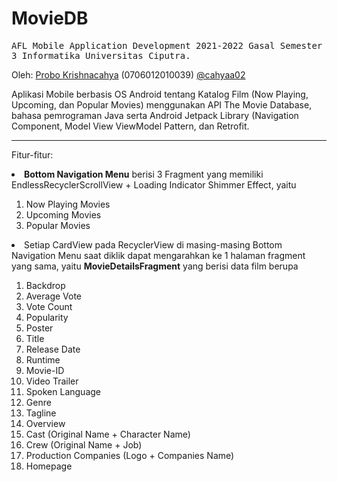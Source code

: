 # MovieDB

<samp>AFL Mobile Application Development 2021-2022 Gasal Semester 3 Informatika Universitas Ciputra.</samp>

Oleh:
<a href="https://s.id/cahyaa">Probo Krishnacahya</a> (0706012010039) <a href="https://github.com/cahyaa02">@cahyaa02</a>

Aplikasi Mobile berbasis OS Android tentang Katalog Film (Now Playing, Upcoming, dan Popular Movies) menggunakan API The Movie Database, bahasa pemrograman Java serta Android Jetpack Library (Navigation Component, Model View ViewModel Pattern, dan Retrofit.

<hr>

Fitur-fitur:

<li><b>Bottom Navigation Menu</b> berisi 3 Fragment yang memiliki EndlessRecyclerScrollView + Loading Indicator Shimmer Effect, yaitu</li>
<ol>
<li>Now Playing Movies</li>
<li>Upcoming Movies</li>
<li>Popular Movies</li>
</ol>

<li>Setiap CardView pada RecyclerView di masing-masing Bottom Navigation Menu saat diklik dapat mengarahkan ke 1 halaman fragment yang sama, yaitu <b>MovieDetailsFragment</b> yang berisi data film berupa</li>
<ol>
<li>Backdrop</li>
<li>Average Vote</li>
<li>Vote Count</li>
<li>Popularity</li>
<li>Poster</li>
<li>Title</li>
<li>Release Date</li>
<li>Runtime</li>
<li>Movie-ID</li>
<li>Video Trailer</li>
<li>Spoken Language</li>
<li>Genre</li>
<li>Tagline</li>
<li>Overview</li>
<li>Cast (Original Name + Character Name)</li>
<li>Crew (Original Name + Job)</li>
<li>Production Companies (Logo + Companies Name)</li>
<li>Homepage</li>
</ol>
